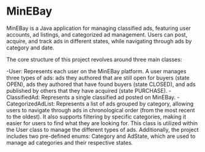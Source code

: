 # MinEBay
 MinEBay is a Java application for managing classified ads, featuring user accounts, ad listings, and categorized ad management. Users can post, acquire, and track ads in different states, while navigating through ads by category and date.

The core structure of this project revolves around three main classes:

-User: Represents each user on the MinEBay platform. A user manages three types of ads: ads they authored that are still open for buyers (state OPEN), ads they authored that have found buyers (state CLOSED), and ads published by others that they have acquired (state PURCHASE).
-ClassifiedAd: Represents a single classified ad posted on MinEBay.
-CategorizedAdList: Represents a list of ads grouped by category, allowing users to navigate through ads in chronological order (from the most recent to the oldest). It also supports filtering by specific categories, making it easier for users to find what they are looking for. This class is utilized within the User class to manage the different types of ads.
Additionally, the project includes two pre-defined enums: Category and AdState, which are used to manage ad categories and their respective states.
